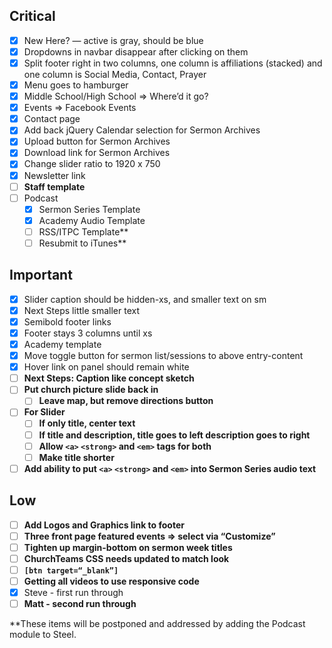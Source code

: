 
## Critical

 - [x] New Here? — active is gray, should be blue
 - [x] Dropdowns in navbar disappear after clicking on them
 - [x] Split footer right in two columns, one column is affiliations (stacked) and one column is Social Media, Contact, Prayer
 - [x] Menu goes to hamburger
 - [x] Middle School/High School => Where’d it go?
 - [x] Events => Facebook Events
 - [x] Contact page
 - [x] Add back jQuery Calendar selection for Sermon Archives
 - [x] Upload button for Sermon Archives
 - [x] Download link for Sermon Archives
 - [x] Change slider ratio to 1920 x 750
 - [x] Newsletter link
 - [ ] **Staff template**
 - [ ] Podcast
    - [x] Sermon Series Template
    - [x] Academy Audio Template
    - [ ] RSS/ITPC Template**
    - [ ] Resubmit to iTunes**

## Important

 - [x] Slider caption should be hidden-xs, and smaller text on sm
 - [x] Next Steps little smaller text
 - [x] Semibold footer links
 - [x] Footer stays 3 columns until xs
 - [x] Academy template
 - [x] Move toggle button for sermon list/sessions to above entry-content
 - [x] Hover link on panel should remain white
 - [ ] **Next Steps: Caption like concept sketch**
 - [ ] **Put church picture slide back in**
    - [ ] **Leave map, but remove directions button**
 - [ ] **For Slider**
    - [ ] **If only title, center text**
    - [ ] **If title and description, title goes to left description goes to right**
    - [ ] **Allow `<a>` `<strong>` and `<em>` tags for both**
    - [ ] **Make title shorter**
 - [ ] **Add ability to put `<a>` `<strong>` and `<em>` into Sermon Series audio text**

## Low

 - [ ] **Add Logos and Graphics link to footer**
 - [ ] **Three front page featured events => select via “Customize”**
 - [ ] **Tighten up margin-bottom on sermon week titles**
 - [ ] **ChurchTeams CSS needs updated to match look**
 - [ ] **`[btn target=“_blank”]`**
 - [ ] **Getting all videos to use responsive code**
  - [x] Steve - first run through
  - [ ] **Matt - second run through**

**These items will be postponed and addressed by adding the Podcast module to Steel.

